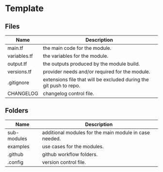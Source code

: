 # Template

## Files

| Name | Description |
|------|---------|
| main.tf | the main code for the module. |
| variables.tf | the variables for the module. |
| output.tf | the outputs produced by the module build. |
| versions.tf | provider needs and/or required for the module. |
| .gitignore | extensions file that will be excluded during the git push to repo. |
| CHANGELOG |  changelog control file. | 

## Folders

| Name | Description |
|------|---------|
| sub-modules | additional modules for the main module in case needed. |
| examples | use cases for the modules. |
| .github |  github workflow folders. |
| .config |  version control file. |

